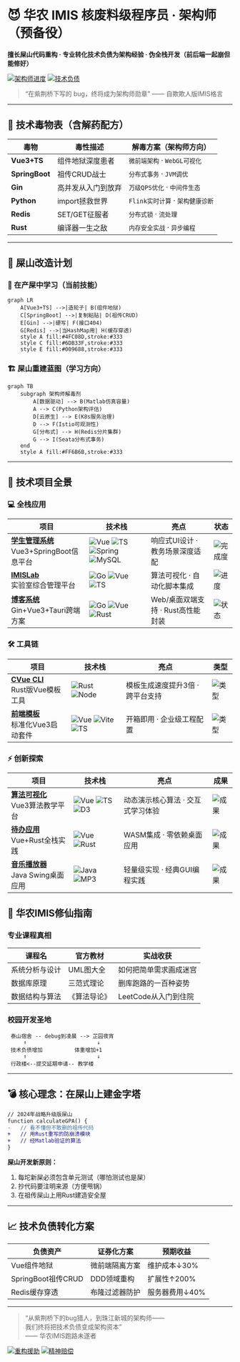 # 😈 华农 IMIS 核废料级程序员 · 架构师（预备役）

**擅长屎山代码重构 · 专业转化技术负债为架构经验 · 伪全栈开发（前后端一起崩但能修好）**

[![架构师进度](https://img.shields.io/badge/屎山改造率-3.14%25-yellowgreen)]()
[![技术负债](https://img.shields.io/badge/技术负债-证券化中-orange)]()

> “在紫荆桥下写的 bug，终将成为架构师勋章” —— 自欺欺人版IMIS格言

---

## 🧪 技术毒物表（含解药配方）

| 毒物          | 毒性描述                  | 解毒方案（架构师方向）               |
|---------------|-------------------------|----------------------------------|
| **Vue3+TS**   | 组件地狱深度患者          | `微前端架构` · `WebGL可视化`       |
| **SpringBoot**| 祖传CRUD战士             | `分布式事务` · `JVM调优`           |
| **Gin**       | 高并发从入门到放弃        | `万级QPS优化` · `中间件生态`       |
| **Python**    | import拯救世界           | `Flink实时计算` · `架构健康诊断`   |
| **Redis**     | SET/GET征服者            | `分布式锁` · `流处理`              |
| **Rust**      | 编译器一生之敌            | `内存安全实战` · `异步编程`         |

---

## 🚧 屎山改造计划

### 🔨 在产屎中学习（当前技能）

```mermaid
graph LR
    A[Vue3+TS] -->|造轮子| B(组件地狱)
    C[SpringBoot] -->|复制粘贴| D(祖传CRUD)
    E[Gin] -->|硬写| F(接口404)
    G[Redis] -->|当HashMap用| H(缓存穿透)
    style A fill:#4FC08D,stroke:#333
    style C fill:#6DB33F,stroke:#333
    style E fill:#009688,stroke:#333
```

### 🏗️ 屎山重建蓝图（学习方向）

```mermaid
graph TB
    subgraph 架构师解毒剂
        A[数据驱动] --> B(Matlab仿真容量)
        A --> C(Python架构评估)
        D[云原生] --> E(K8s服务治理)
        D --> F(Istio可观测性)
        G[分布式] --> H(Redis分片集群)
        G --> I(Seata分布式事务)
    end
    style A fill:#FF6B6B,stroke:#333
```

---
## 🚀 技术项目全景

### 💻 全栈应用
| 项目 | 技术栈 | 亮点 | 状态 |
|------|--------|------|------|
| **[学生管理系统](https://github.com/HYH0309/student-manage-system)**<br>Vue3+SpringBoot信息平台 | ![Vue](https://img.shields.io/badge/-Vue3-4FC08D) ![TS](https://img.shields.io/badge/-TypeScript-3178C6) ![Spring](https://img.shields.io/badge/-Spring_Boot-6DB33F) ![MySQL](https://img.shields.io/badge/-MySQL-4479A1) | 响应式UI设计 · 教务场景深度适配 | ![完成度](https://img.shields.io/badge/完整上线-成功交付-brightgreen) |
| **[IMISLab](https://github.com/HYH0309/IMISLab)**<br>实验室综合管理平台 | ![Go](https://img.shields.io/badge/-Gin-00ADD8) ![Vue](https://img.shields.io/badge/-Vue3-4FC08D) ![TS](https://img.shields.io/badge/-TypeScript-3178C6) | 算法可视化 · 自动化脚本集成 | ![进度](https://img.shields.io/badge/持续迭代-新功能开发-yellow) |
| **[博客系统](https://github.com/HYH0309/Blog)**<br>Gin+Vue3+Tauri跨端方案 | ![Go](https://img.shields.io/badge/-Gin-00ADD8) ![Vue](https://img.shields.io/badge/-Vue3-4FC08D) ![Rust](https://img.shields.io/badge/-Tauri-000000) | Web/桌面双端支持 · Rust高性能封装 | ![状态](https://img.shields.io/badge/核心功能完成-优化中-blue) |

### 🛠️ 工具链
| 项目 | 技术栈 | 亮点 | 类型 |
|------|--------|------|------|
| **[CVue CLI](https://github.com/HYH0309/cvue)**<br>Rust版Vue模板工具 | ![Rust](https://img.shields.io/badge/-Rust-000000) ![Node](https://img.shields.io/badge/-CLI-339933) | 模板生成速度提升3倍 · 跨平台支持 | ![类型](https://img.shields.io/badge/开发工具-效率利器-9cf) |
| **[前端模板](https://github.com/HYH0309/template)**<br>标准化Vue3启动套件 | ![Vue](https://img.shields.io/badge/-Vue3-4FC08D) ![Vite](https://img.shields.io/badge/-Vite-646CFF) ![TS](https://img.shields.io/badge/-TypeScript-3178C6) | 开箱即用 · 企业级工程配置 | ![类型](https://img.shields.io/badge/脚手架-最佳实践-purple) |

### ⚡ 创新探索
| 项目 | 技术栈 | 亮点 | 成果 |
|------|--------|------|------|
| **[算法可视化](https://github.com/HYH0309/web-work)**<br>Vue3算法教学平台 | ![Vue](https://img.shields.io/badge/-Vue3-4FC08D) ![TS](https://img.shields.io/badge/-TypeScript-3178C6) ![D3](https://img.shields.io/badge/-D3.js-F9A03C) | 动态演示核心算法 · 交互式学习体验 | ![成果](https://img.shields.io/badge/教育应用-广受好评-green) |
| **[待办应用](https://github.com/HYH0309/Todo)**<br>Vue+Rust全栈实践 | ![Vue](https://img.shields.io/badge/-Vue3-4FC08D) ![Rust](https://img.shields.io/badge/-Rust-000000) | WASM集成 · 零依赖桌面应用 | ![成果](https://img.shields.io/badge/技术验证-原型成功-blueviolet) |
| **[音乐播放器](https://github.com/HYH0309/Music-Player)**<br>Java Swing桌面应用 | ![Java](https://img.shields.io/badge/-Swing-007396) ![MP3](https://img.shields.io/badge/-Audio-009688) | 轻量级实现 · 经典GUI编程实践 | ![成果](https://img.shields.io/badge/怀旧项目-技术考古-ff69b4) |
## 🗿 华农IMIS修仙指南

### 专业课程真相

| 课程名               | 官方教材          | 实战收获                  |
|---------------------|-----------------|-------------------------|
| 系统分析与设计      | UML图大全        | 如何把简单需求画成迷宫      |
| 数据库原理          | 三范式理论        | 删库跑路的一百种姿势        |
| 数据结构与算法      | 《算法导论》      | LeetCode从入门到住院       |

### 校园开发圣地

```
 泰山宿舍 -- debug到凌晨 --> 芷园夜宵
     ↑                      ↓
 技术负债增加          体重增加+1
     ↑                      ↓
 行政楼<--提交延期申请-- 教学楼
```

---

## 💣 核心理念：在屎山上建金字塔

```diff
// 2024年战略升级版屎山
function calculateGPA() {
-   // 看不懂但不敢删的祖传代码
+   // 用Rust重写的防崩溃模块
+   // 经Matlab验证的算法
}
```

**屎山开发新原则：**

1. 每坨新屎必须包含单元测试（哪怕测试也是屎）
2. 抄代码要注明来源（方便甩锅）
3. 在祖传屎山上用Rust建造安全屋

---

## 📈 技术负债转化方案

| 负债资产          | 证券化方案                  | 预期收益              |
|------------------|---------------------------|---------------------|
| Vue组件地狱       | 微前端隔离方案              | 维护成本↓30%         |
| SpringBoot祖传CRUD| DDD领域重构                | 扩展性↑200%          |
| Redis缓存穿透     | 布隆过滤器防护              | 服务器费用↓40%        |

---

> “从紫荆桥下的bug猎人，到珠江新城的架构师——  
> 我们终将把技术负债变成架构资本”  
> —— 华农IMIS跑路未遂者  

[![重构援助](https://img.shields.io/badge/架构救援热线-Y2433936387@163.com-blue)](mailto:Y2433936387@163.com)
[![精神赔偿](https://img.shields.io/badge/领取《屎山精神损失险》-点击办理-red)](https://github.com/HYH0309)

```
